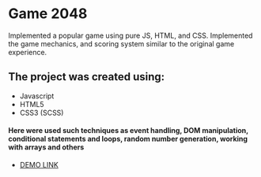 # Game 2048

Implemented a popular game using pure JS, HTML, and CSS. Implemented the game mechanics, and scoring system similar to the original game experience.

## The project was created using:
- Javascript
- HTML5
- CSS3 (SCSS)

#### Here were used such techniques as event handling, DOM manipulation, conditional statements and loops, random number generation, working with arrays and others

 - [DEMO LINK](https://tndeineka.github.io/2048-game/)
